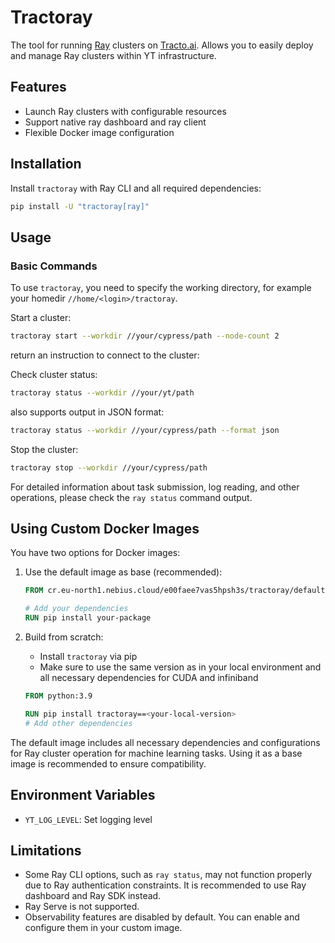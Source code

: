 # Tractoray

The tool for running [Ray](https://www.ray.io/) clusters on [Tracto.ai](https://tracto.ai/). Allows you to easily deploy and manage Ray clusters within YT infrastructure.

## Features

- Launch Ray clusters with configurable resources
- Support native ray dashboard and ray client
- Flexible Docker image configuration

## Installation

Install `tractoray` with Ray CLI and all required dependencies:
```bash
pip install -U "tractoray[ray]"
```

## Usage

### Basic Commands

To use `tractoray`, you need to specify the working directory, for example your homedir `//home/<login>/tractoray`.

Start a cluster:
```bash
tractoray start --workdir //your/cypress/path --node-count 2
```

return an instruction to connect to the cluster:

Check cluster status:
```bash
tractoray status --workdir //your/yt/path
```

also supports output in JSON format:
```bash
tractoray status --workdir //your/cypress/path --format json
```

Stop the cluster:
```bash
tractoray stop --workdir //your/cypress/path
```

For detailed information about task submission, log reading, and other operations, please check the `ray status` command output.

## Using Custom Docker Images

You have two options for Docker images:

1. Use the default image as base (recommended):
   ```dockerfile
   FROM cr.eu-north1.nebius.cloud/e00faee7vas5hpsh3s/tractoray/default:2025-04-10-21-17-47-7f93a1500
   
   # Add your dependencies
   RUN pip install your-package
   ```

2. Build from scratch:
   - Install `tractoray` via pip
   - Make sure to use the same version as in your local environment and all necessary dependencies for CUDA and infiniband
   ```dockerfile
   FROM python:3.9
   
   RUN pip install tractoray==<your-local-version>
   # Add other dependencies
   ```

The default image includes all necessary dependencies and configurations for Ray cluster operation for machine learning tasks. Using it as a base image is recommended to ensure compatibility.

## Environment Variables

- `YT_LOG_LEVEL`: Set logging level

## Limitations

- Some Ray CLI options, such as `ray status`, may not function properly due to Ray authentication constraints. It is recommended to use Ray dashboard and Ray SDK instead.
- Ray Serve is not supported.
- Observability features are disabled by default. You can enable and configure them in your custom image.
